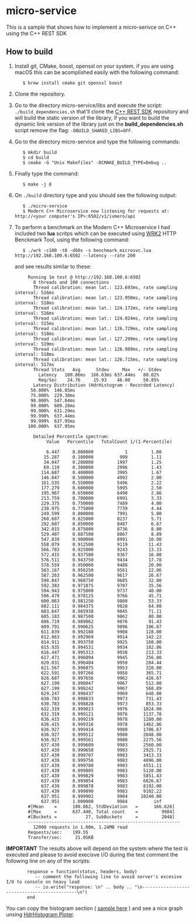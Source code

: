 # micro-service
This is a sample that shows how to implement a micro-serivce on C++ using the C++ REST SDK

## How to build

1. Install git, CMake, boost, openssl on your system, if you are using macOS this can be acomplished easily with the following command: 

          $ brew install cmake git openssl boost
          
2. Clone the repository.
3. Go to the directory micro-service/libs and execute the script: ```./build_dependencies.sh``` that'll clone the [C++ REST SDK](https://github.com/Microsoft/cpprestsdk) repository and will build the static version of the library, if you want to build the dynamic link version of the library just on the **build_dependencies.sh** script remove the flag: ```-DBUILD_SHARED_LIBS=OFF```.
4. Go to the directory micro-service and type the following commands:

          $ mkdir build
          $ cd build
          $ cmake -G "Unix Makefiles" -DCMAKE_BUILD_TYPE=Debug ..
          
5. Finally type the command:

          $ make -j 8
          
6. On ```./build``` directory type and you should see the following output:

          $ ./micro-service   
          $ Modern C++ Microservice now listening for requests at: http://<your computer's IP>:6502/v1/ivmero/api
             
7. To perform a benchmark on the Modern C++ Microservice I had included two **lua** scritps which can be executed using [WRK2](https://github.com/giltene/wrk2) HTTP Benckmark Tool, using the following command:

          $ ./wrk -c100 -t8 -d60s -s benchmark_microsvc.lua http://192.168.100.6:6502 --latency --rate 200
          
   and see results similar to these:
   
            Running 1m test @ http://192.168.100.6:6502
              8 threads and 100 connections
              Thread calibration: mean lat.: 123.693ms, rate sampling interval: 516ms
              Thread calibration: mean lat.: 123.950ms, rate sampling interval: 518ms
              Thread calibration: mean lat.: 124.172ms, rate sampling interval: 516ms
              Thread calibration: mean lat.: 124.024ms, rate sampling interval: 515ms
              Thread calibration: mean lat.: 126.729ms, rate sampling interval: 518ms
              Thread calibration: mean lat.: 127.299ms, rate sampling interval: 519ms
              Thread calibration: mean lat.: 126.989ms, rate sampling interval: 518ms
              Thread calibration: mean lat.: 126.715ms, rate sampling interval: 517ms
              Thread Stats   Avg      Stdev     Max   +/- Stdev
                Latency   180.86ms  166.63ms 637.44ms   80.02%
                Req/Sec    24.76     15.93    46.00     50.85%
              Latency Distribution (HdrHistogram - Recorded Latency)
             50.000%  146.05ms
             75.000%  229.38ms
             90.000%  547.84ms
             99.000%  609.28ms
             99.900%  631.29ms
             99.990%  637.44ms
             99.999%  637.95ms
            100.000%  637.95ms

              Detailed Percentile spectrum:
                   Value   Percentile   TotalCount 1/(1-Percentile)

                   6.447     0.000000            1         1.00
                  15.287     0.100000          999         1.11
                  34.047     0.200000         1997         1.25
                  69.119     0.300000         2996         1.43
                 114.687     0.400000         3995         1.67
                 146.047     0.500000         4992         2.00
                 161.535     0.550000         5496         2.22
                 177.279     0.600000         5995         2.50
                 195.967     0.650000         6490         2.86
                 213.759     0.700000         6991         3.33
                 229.375     0.750000         7489         4.00
                 238.975     0.775000         7739         4.44
                 249.599     0.800000         7991         5.00
                 260.607     0.825000         8237         5.71
                 292.607     0.850000         8487         6.67
                 342.015     0.875000         8736         8.00
                 529.407     0.887500         8867         8.89
                 547.839     0.900000         8991        10.00
                 558.079     0.912500         9119        11.43
                 566.783     0.925000         9243        13.33
                 572.415     0.937500         9367        16.00
                 576.511     0.943750         9434        17.78
                 578.559     0.950000         9488        20.00
                 583.167     0.956250         9561        22.86
                 587.263     0.962500         9617        26.67
                 590.847     0.968750         9685        32.00
                 592.383     0.971875         9707        35.56
                 594.943     0.975000         9737        40.00
                 596.479     0.978125         9766        45.71
                 600.063     0.981250         9808        53.33
                 602.111     0.984375         9828        64.00
                 603.647     0.985938         9845        71.11
                 605.183     0.987500         9862        80.00
                 606.719     0.989062         9876        91.43
                 609.791     0.990625         9896       106.67
                 611.839     0.992188         9908       128.00
                 612.863     0.992969         9914       142.22
                 614.911     0.993750         9925       160.00
                 615.935     0.994531         9934       182.86
                 616.447     0.995313         9938       213.33
                 617.471     0.996094         9945       256.00
                 620.031     0.996484         9950       284.44
                 621.567     0.996875         9953       320.00
                 622.591     0.997266         9958       365.71
                 626.687     0.997656         9962       426.67
                 627.199     0.998047         9967       512.00
                 627.199     0.998242         9967       568.89
                 629.247     0.998437         9969       640.00
                 630.783     0.998633         9973       731.43
                 630.783     0.998828         9973       853.33
                 632.319     0.999023         9976      1024.00
                 632.319     0.999121         9976      1137.78
                 636.415     0.999219         9978      1280.00
                 636.415     0.999316         9978      1462.86
                 636.927     0.999414         9980      1706.67
                 636.927     0.999512         9980      2048.00
                 636.927     0.999561         9980      2275.56
                 637.439     0.999609         9983      2560.00
                 637.439     0.999658         9983      2925.71
                 637.439     0.999707         9983      3413.33
                 637.439     0.999756         9983      4096.00
                 637.439     0.999780         9983      4551.11
                 637.439     0.999805         9983      5120.00
                 637.439     0.999829         9983      5851.43
                 637.439     0.999854         9983      6826.67
                 637.439     0.999878         9983      8192.00
                 637.439     0.999890         9983      9102.22
                 637.951     0.999902         9984     10240.00
                 637.951     1.000000         9984          inf
            #[Mean    =      180.862, StdDeviation   =      166.626]
            #[Max     =      637.440, Total count    =         9984]
            #[Buckets =           27, SubBuckets     =         2048]
            ----------------------------------------------------------
              12000 requests in 1.00m, 1.24MB read
            Requests/sec:    199.55
            Transfer/sec:     21.05KB
            
**IMPORTANT**
The results above will depend on the system where the test is executed and please to avoid execisve I/O during the test comment the following line on any of the scripts:

            response = function(status, headers, body)
               -- comment the following line to avoid server's excesive I/O to console on heavy load
               -- io.write("response: \n" .. body .. "\n---------------------------------------------\n")
            end
            
You can copy the histogram section ( [sample here](https://github.com/HdrHistogram/HdrHistogram/blob/master/GoogleChartsExample/example1.txt) ) and see a nice graph unsing [HdrHistogram Ploter](http://hdrhistogram.github.io/HdrHistogram/plotFiles.html).
